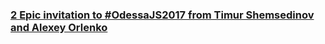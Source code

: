 ### [2 Epic invitation to #OdessaJS2017 from Timur Shemsedinov and Alexey Orlenko](https://www.youtube.com/watch?v=Ysnl6Ex1OZw)

